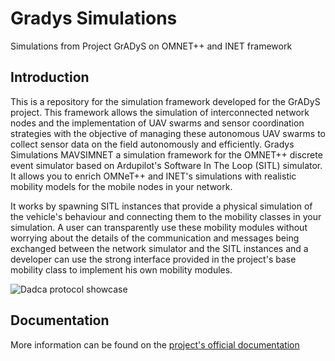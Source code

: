 # Gradys Simulations
Simulations from Project GrADyS on OMNET++ and INET framework

## Introduction

This is a repository for the simulation framework developed for the GrADyS project. This framework allows the simulation of interconnected network nodes and the implementation of UAV swarms and sensor coordination strategies with the objective of managing these autonomous UAV swarms to collect sensor data on the field autonomously and efficiently. Gradys Simulations MAVSIMNET a simulation framework for the OMNET++ discrete event simulator based on Ardupilot's Software In The Loop (SITL) simulator. It allows you to enrich OMNeT++ and INET's simulations with realistic mobility models for the mobile nodes in your network. 

It works by spawning SITL instances that provide a physical simulation of the vehicle's behaviour and connecting them to the mobility classes in your simulation. A user can transparently use these mobility modules without worrying about the details of the communication and messages being exchanged between the network simulator and the SITL instances and a developer can use the strong interface provided in the project's base mobility class to implement his own mobility modules.

![Dadca protocol showcase](./gradys_simulations_docs/assets/dadca_showcase.gif)

## Documentation
More information can be found on the [project's official documentation](https://brunoolivieri.github.io/gradys-simulations/)
